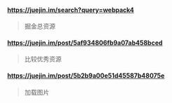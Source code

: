 #### https://juejin.im/search?query=webpack4
> 掘金总资源
#### https://juejin.im/post/5af934806fb9a07ab458bced
> 比较优秀资源

#### https://juejin.im/post/5b2b9a00e51d45587b48075e
> 加载图片
